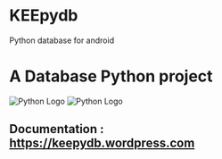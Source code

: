 # KEEpydb
Python database for android
# A Database Python project

![Python Logo](https://www.python.org/static/community_logos/python-logo.png "Sample inline image")
![Python Logo]([https://avatars.githubusercontent.com/u/66310896?s=96&v=4](https://o.remove.bg/downloads/c3d9f95d-db36-4fa6-a08b-ac04bcf9e7c6/k-hexagon-pixel-letter-shadow-logo-icon-design-vector-22744344-removebg-preview-removebg-preview.png) "Sample inline image")


## Documentation : https://keepydb.wordpress.com
